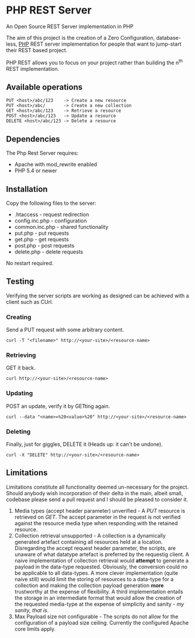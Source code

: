 # PHP REST Server

An Open Source REST Server implementation in PHP

The aim of this project is the creation of a Zero Configuration, database-less, [PHP](http://php.net/ "Hypertext Pre-processor") REST server implementation for people that want to jump-start their REST based project.

PHP REST allows you to focus on your project rather than building the n<sup>th</sup> REST implementation.

## Available operations

    PUT <host>/abc/123    -> Create a new resource
    PUT <host>/abc/       -> Create a new collection
    GET <host>/abc/123    -> Retrieve a resource
    POST <host>/abc/123   -> Update a resource
    DELETE <host>/abc/123 -> Delete a resource

## Dependencies

The Php Rest Server requires:

* Apache with mod_rewrite enabled
* PHP 5.4 or newer

## Installation

Copy the following files to the server:

* .htaccess - request redirection
* config.inc.php - configuration
* common.inc.php - shared functionality
* put.php - put requests
* get.php - get requests
* post.php - post requests
* delete.php - delete requests

No restart required.

## Testing

Verifying the server scripts are working as designed can be achieved with a client such as CUrl.

### Creating

Send a PUT request with some arbitrary content.

    curl -T "<filename>" http://<your-site>/<resource-name>

### Retrieving

GET it back.

    curl http://<your-site>/<resource-name>

### Updating
POST an update, verify it by GETting again.

    curl --data "<name>=%20<value>%20" http://<your-site>/<resource-name>

### Deleting

Finally, just for giggles, DELETE it (Heads up: it can't be undone).

    curl -X "DELETE" http://<your-site>/<resource-name>

## Limitations

Limitations constitute all functionality deemed un-necessary for the project. Should anybody wish incorporation of their delta in the main, albeit small, codebase please send a pull request and I should be pleased to consider it.

1. Media types (accept header parameter) unverified - A _PUT_ resource is retrieved on _GET_. The accept parameter in the request is not verified against the resource media type when responding with the retained resource.
2. Collection retrieval unsupported - A collection is a dynamically generated artefact containing all resources held at a location. Disregarding the accept request header parameter, the scripts, are unaware of what datatype artefact is preferred by the requestig client.
A naive implementation of collection retrieval would __attempt__ to generate a payload in the data-type requested. Obviously, the conversion could no be applicable to all data-types.
A more clever implementation (quite naive still) would limit the storing of resources to a data-type for a collection and making the collection payload generation __more__ trustworthy at the expense of flexibility.
A third implementation entails the storage in an intermediate format that would allow the creation of the requested media-type at the expense of simplicity and sanity - _my sanity, that is_.
3. Max Payload size not configurable - The scripts do not allow for the configuration of a payload size ceiling. Currently the configured Apache core limits apply.
